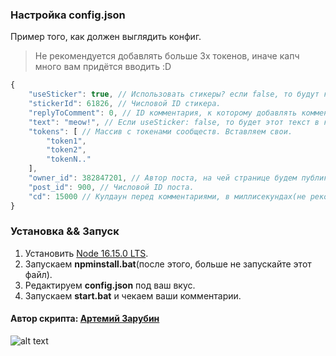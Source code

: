 ### Настройка config.json
Пример того, как должен выглядить конфиг.
> Не рекомендуется добавлять больше 3х токенов, иначе капч много вам придётся вводить :D
```js
{
	"useSticker": true, // Использовать стикеры? если false, то будут комментарии с полем text
	"stickerId": 61826, // Числовой ID стикера.
	"replyToComment": 0, // ID комментария, к которому добавлять комментарий. 0 - не указано.
	"text": "meow!", // Если useSticker: false, то будет этот текст в комментариях.
	"tokens": [ // Массив с токенами сообществ. Вставляем свои.
		"token1",
		"token2",
		"tokenN.."
	],
	"owner_id": 382847201, // Автор поста, на чей странице будем публиковать комментарии.
	"post_id": 900, // Числовой ID поста.
	"cd": 15000 // Кулдаун перед комментариями, в миллисекундах(не рекомендуется ставить менее 10). 
}
```
### Установка && Запуск

1. Установить [Node 16.15.0 LTS](https://nodejs.org/dist/v16.15.0/node-v16.15.0-x64.msi).
2. Запускаем **npminstall.bat**(после этого, больше не запускайте этот файл).
3. Редактируем **config.json** под ваш вкус.
4. Запускаем **start.bat** и чекаем ваши комментарии.

#### Автор скрипта: [Артемий Зарубин](https://vk.com/id382847201)
![alt text](https://i.imgur.com/YGUBgc1.png)
